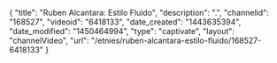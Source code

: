 {
    "title": "Ruben Alcantara: Estilo Fluido",
    "description": ".",
    "channelid": "168527",
    "videoid": "6418133",
    "date_created": "1443635394",
    "date_modified": "1450464994",
    "type": "captivate",
    "layout": "channelVideo",
    "url": "\/etnies\/ruben-alcantara-estilo-fluido\/168527-6418133"
}